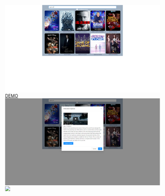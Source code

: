 <img src='./src/img/screenshots/main-page.png'>
<a href='https://slavasvirov.github.io/TVShows'>DEMO</a>

<img src='./src/img/screenshots/modal-window.png'>
<img src='./src/img/screenshots/episodes-page.png'>
